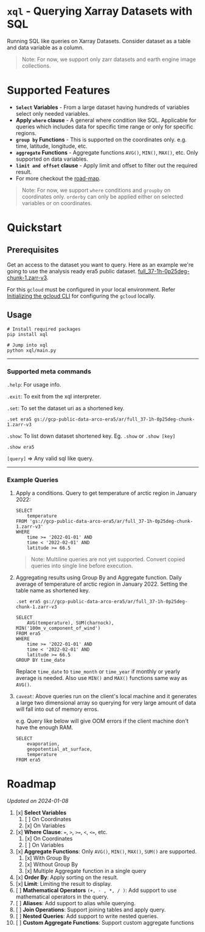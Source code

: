 # `xql` - Querying Xarray Datasets with SQL

Running SQL like queries on Xarray Datasets. Consider dataset as a table and data variable as a column.
> Note: For now, we support only zarr datasets and earth engine image collections.

# Supported Features

* **`Select` Variables** - From a large dataset having hundreds of variables select only needed variables.
* **Apply `where` clause** - A general where condition like SQL. Applicable for queries which includes data for specific time range or only for specific regions. 
* **`group by` Functions** - This is supported on the coordinates only. e.g. time, latitude, longitude, etc.
* **`aggregate` Functions** - Aggregate functions `AVG()`, `MIN()`, `MAX()`, etc. Only supported on data variables.
* **`limit and offset` clause** - Apply limit and offset to filter out the required result.
* For more checkout the [road-map](https://github.com/google/weather-tools/tree/xql-init/xql#roadmap).
> Note: For now, we support `where` conditions and `groupby` on coordinates only. `orderby` can only be applied either on selected variables or on coordinates.

# Quickstart

## Prerequisites

Get an access to the dataset you want to query. Here as an example we're going to use the analysis ready era5 public dataset. [full_37-1h-0p25deg-chunk-1.zarr-v3](https://pantheon.corp.google.com/storage/browser/gcp-public-data-arco-era5/ar/full_37-1h-0p25deg-chunk-1.zarr-v3?project=gcp-public-data-signals).

For this `gcloud` must be configured in your local environment. Refer [Initializing the gcloud CLI](https://cloud.google.com/sdk/docs/initializing) for configuring the `gcloud` locally.

## Usage

```
# Install required packages
pip install xql

# Jump into xql
python xql/main.py
```
---
### Supported meta commands
`.help`: For usage info.

`.exit`: To exit from the xql interpreter.

`.set`: To set the dataset uri as a shortened key.
```
.set era5 gs://gcp-public-data-arco-era5/ar/full_37-1h-0p25deg-chunk-1.zarr-v3
```

`.show`: To list down dataset shortened key. Eg. `.show` or `.show [key]`

```
.show era5
```

`[query]`  =>  Any valid sql like query.

---
### Example Queries

1. Apply a conditions. Query to get temperature of arctic region in January 2022:
    ```
    SELECT 
        temperature 
    FROM 'gs://gcp-public-data-arco-era5/ar/full_37-1h-0p25deg-chunk-1.zarr-v3' 
    WHERE
        time >= '2022-01-01' AND 
        time < '2022-02-01' AND 
        latitude >= 66.5
    ```
    > Note: Multiline queries are not yet supported. Convert copied queries into single line before execution.

2. Aggregating results using Group By and Aggregate function. Daily average of temperature of arctic region in January 2022.
    Setting the table name as shortened key.

    ```
    .set era5 gs://gcp-public-data-arco-era5/ar/full_37-1h-0p25deg-chunk-1.zarr-v3
    ```
    ```
    SELECT 
        AVG(temperature), SUM(charnock), MIN('100m_v_component_of_wind') 
    FROM era5
    WHERE 
        time >= '2022-01-01' AND 
        time < '2022-02-01' AND 
        latitude >= 66.5
    GROUP BY time_date
    ```
    Replace `time_date` to `time_month` or `time_year` if monthly or yearly average is needed. Also use `MIN()` and `MAX()` functions same way as `AVG()`.

3. `caveat`: Above queries run on the client's local machine and it generates a large two dimensional array so querying for very large amount of data will fall into out of memory erros.

    e.g. Query like below will give OOM errors if the client machine don't have the enough RAM.

    ```
    SELECT 
        evaporation,
        geopotential_at_surface,
        temperature 
    FROM era5
    ```

# Roadmap

_Updated on 2024-01-08_

1. [x] **Select Variables**
    1. [ ] On Coordinates
    2. [x] On Variables 
2. [x] **Where Clause**: `=`, `>`, `>=`, `<`, `<=`, etc.
    1. [x] On Coordinates
    2. [ ] On Variables 
3. [x] **Aggregate Functions**: Only `AVG()`, `MIN()`, `MAX()`, `SUM()` are supported.
   1. [x] With Group By
   2. [x] Without Group By
   3. [x] Multiple Aggregate function in a single query
4. [x] **Order By**: Apply sorting on the result.
5. [x] **Limit**: Limiting the result to display.
6. [ ] **Mathematical Operators** `(+, - , *, / )`: Add support to use mathematical operators in the query.
7. [ ] **Aliases**: Add support to alias while querying.
8. [ ] **Join Operations**: Support joining tables and apply query.
9. [ ] **Nested Queries**: Add support to write nested queries.
10. [ ] **Custom Aggregate Functions**: Support custom aggregate functions